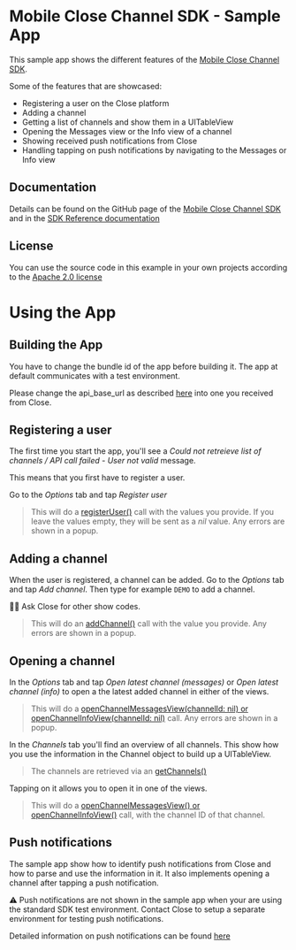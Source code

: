 # Mobile Close Channel SDK - Sample App

This sample app shows the different features of the [Mobile Close Channel SDK](https://github.com/close-dev-team/mobile-close-channel-sdk-ios).

Some of the features that are showcased:

* Registering a user on the Close platform
* Adding a channel
* Getting a list of channels and show them in a UITableView
* Opening the Messages view or the Info view of a channel
* Showing received push notifications from Close
* Handling tapping on push notifications by navigating to the Messages or Info view

## Documentation

Details can be found on the GitHub page of the [Mobile Close Channel SDK](https://github.com/close-dev-team/mobile-close-channel-sdk-documentation-ios) and in the [SDK Reference documentation](https://github.com/close-dev-team/mobile-close-channel-sdk-documentation-ios/tree/main/doc/SDK%20Reference%20Documentation)

## License

You can use the source code in this example in your own projects according to the [Apache 2.0 license](LICENSE)

# Using the App

## Building the App
You have to change the bundle id of the app before building it. The app at default communicates with a test environment.

Please change the api_base_url as described [here](https://github.com/close-dev-team/mobile-close-channel-sdk-documentation-ios) into one you received from Close.

## Registering a user
The first time you start the app, you'll see a *Could not retreieve list of channels / API call failed - User not valid* message.

This means that you first have to register a user.

Go to the *Options* tab and tap *Register user*

>This will do a [registerUser()](./doc/SDK%20Reference%20Documentation/classes/CloseChannelController.md) call with the values you provide. If you leave the values empty, they will be sent as a *nil* value. Any errors are shown in a popup.

## Adding a channel

When the user is registered, a channel can be added. Go to the *Options* tab and tap *Add channel*. Then type for example `DEMO` to add a channel.

💁‍♂️ Ask Close for other show codes.

>This will do an [addChannel()](https://github.com/close-dev-team/mobile-close-channel-sdk-ios/blob/main/doc/SDK%20Reference%20Documentation/classes/CloseChannelController.md) call with the value you provide. Any errors are shown in a popup.

## Opening a channel

In the *Options* tab and tap *Open latest channel (messages)* or *Open latest channel (info)* to open a the latest added channel in either of the views.

>This will do a [openChannelMessagesView(channelId: nil) or openChannelInfoView(channelId: nil)](https://github.com/close-dev-team/mobile-close-channel-sdk-ios/blob/main/doc/SDK%20Reference%20Documentation/classes/CloseChannelController.md) call. Any errors are shown in a popup.

In the *Channels* tab you'll find an overview of all channels. This show how you use the information in the Channel object to build up a UITableView.

>The channels are retrieved via an [getChannels()](https://github.com/close-dev-team/mobile-close-channel-sdk-ios/blob/main/doc/SDK%20Reference%20Documentation/classes/CloseChannelController.md)

Tapping on it allows you to open it in one of the views.

>This will do a [openChannelMessagesView() or openChannelInfoView()](https://github.com/close-dev-team/mobile-close-channel-sdk-ios/blob/main/doc/SDK%20Reference%20Documentation/classes/CloseChannelController.md) call, with the channel ID of that channel.

## Push notifications

The sample app show how to identify push notifications from Close and how to parse and use the information in it. It also implements opening a channel after tapping a push notification.

⚠️ Push notifications are not shown in the sample app when your are using the standard SDK test environment. Contact Close to setup a separate environment for testing push notifications.

Detailed information on push notifications can be found [here](https://github.com/close-dev-team/mobile-close-channel-sdk-ios/blob/main/doc/push_notifications.md)
